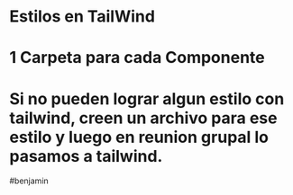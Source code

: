 # Estilos en TailWind
# 1 Carpeta para cada Componente

# Si no pueden lograr algun estilo con tailwind, creen un archivo para ese estilo y luego en reunion grupal lo pasamos a tailwind. 



#benjamin
